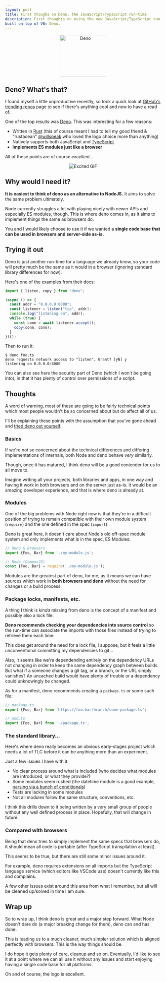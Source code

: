 ```yaml
---
layout: post
title: First thoughs on Deno, the JavaScript/TypeScript run-time
description: First thoughts on using the new JavaScript/TypeScript run-time
built on top of V8: Deno.
---
```


<div style="text-align: center">
  <img src="https://deno.land/deno_logo.png" alt="Deno" width="150" height="134" />
</div>

## Deno? What's that?

I found myself a little unproductive recently, so took a quick look at
[GitHub's trending repos](https://github.com/trending) page to see if there's
anything cool and new to have a read of.

One of the top results was [Deno](https://github.com/denoland/deno). This
was interesting for a few reasons:

* Written in [Rust](https://www.rust-lang.org/) (this of course meant I had
to tell my good friend & "rustacean"
[@willspeak](https://twitter.com/willspeak) who loved the logo choice more
than anything)
* Natively supports both JavaScript and
[TypeScript](https://www.typescriptlang.org/)
* **Implements ES modules just like a browser**

All of these points are of course _excellent_...

<div style="text-align: center">
  <img src="https://i.imgur.com/JLOQVRZ.gif" alt="Excited GIF" />
</div>

## Why would I need it?

**It is easiest to think of deno as an alternative to NodeJS.** It aims to
solve the same problem ultimately.

Node currently struggles a lot with playing nicely with newer APIs and
especially ES modules, though. This is where deno comes in, as it
aims to implement things the same as browsers do.

You and I would likely choose to use it if we wanted a **single code base
that can be used in browsers and server-side as-is.**

## Trying it out

Deno is just another run-time for a language we already know, so your code
will pretty much be the same as it would in a browser (ignoring standard
library differences for now).

Here's one of the examples from their docs:

```ts
import { listen, copy } from "deno";

(async () => {
  const addr = "0.0.0.0:8080";
  const listener = listen("tcp", addr);
  console.log("listening on", addr);
  while (true) {
    const conn = await listener.accept();
    copy(conn, conn);
  }
})();
```

Then to run it:

```
$ deno foo.ts
deno requests network access to "listen". Grant? [yN] y
listening on 0.0.0.0:8080
```

You can also see here the security part of Deno (which I won't be going into),
in that it has plenty of control over permissions of a script.

## Thoughts

A word of warning, most of these are going to be fairly technical points
which most people wouldn't be so concerned about but do affect all of us.

I'll be explaining these points with the assumption that you've gone
ahead and
[tried deno out yourself](https://github.com/denoland/deno/blob/master/Docs.md).

### Basics

If we're not so concerned about the technical differences and differing
implementations of internals, both Node and deno behave _very_ similarly.

Though, once it has matured, I think deno will be a good contender for us
to all move to.

Imagine writing all your projects, both libraries and apps, in one way and
having it work in both browsers and on the server just as-is. It would be
an amazing developer experience, and that is where deno is already at.

### Modules

One of the big problems with Node right now is that they're in a difficult
position of trying to remain compatible with their own module system
(`require`) and the one defined in the spec (`import`).

Deno is great here, it doesn't care about Node's old off-spec module
system and only implements what is in the spec, ES Modules:

```ts
// Deno & Browsers
import {Foo, Bar} from './my-module.js';

// Node (CommonJS)
const {Foo, Bar} = require('./my-module.js');
```

Modules are the greatest part of deno, for me, as it means we can have
sources which work in **both browsers and deno** without the need
for changes or a build process.

### Package locks, manifests, etc.

A thing I think is _kinda_ missing from deno is the concept of a manifest
and possibly also a lock file.

**Deno recommends checking your dependencies into source control** so the
run-time can associate the imports with those files instead of trying
to retrieve them each time.

This does get around the need for a lock file, I suppose, but it feels a
little unconventional committing my dependencies to git...

Also, it seems like we're dependending entirely on the dependency
URLs not changing in order to keep the same dependency graph between builds.
But what if a someone changes a git tag, or a branch, or the URL simply
vanishes? An uncached build would have plenty of trouble or a dependency
could unknowingly be changed.

As for a manifest, deno recommends creating a `package.ts` or some such
file:

```ts
// package.ts
export {Foo, Bar} from 'https://foo.bar/branch/some-package.ts';

// mod.ts
import {Foo, Bar} from './package.ts';
```

### The standard library...

Here's where deno really becomes an obvious early-stages project which
needs a lot of TLC before it can be anything more than an experiment.

Just a few issues I have with it:

* No clear process around what is included (who decides what modules
are introduced, or what they provide?)
* Some modules seem rushed (the datetime module is a good example,
[parsing via a bunch of conditionals](https://github.com/denoland/deno_std/blob/4b054d69ad3e63e0a07d0df77a973b0ae5e0892d/datetime/mod.ts#L10))
* Tests are lacking in some modules
* Not all modules follow the same structure, conventions, etc.

I think this drills down to it being written by a very small group of
people without any well defined process in place. Hopefully, that will change
in future.

### Compared with browsers

Being that deno tries to simply implement the same specs that browsers do,
it should mean all code is portable (after TypeScript transpilation at
least).

This seems to be true, but there are still some minor issues around it.

For example, deno requires extensions on all imports but the TypeScript
language service (which editors like VSCode use) doesn't currently
like this and complains.

A few other issues exist around this area from what I remember, but all
will be cleaned up/solved in time I am sure.

## Wrap up

So to wrap up, I think deno is great and a major step forward. What Node
doesn't dare do (a major breaking change for them), deno can and has done.

This is leading us to a much cleaner, much simpler solution which is aligned
perfectly with browsers. This is the way things should be.

I do hope it gets plenty of care, cleanup and so on. Eventually, I'd like
to see it at a point where we can all use it without any issues
and start enjoying having a single code base for all platforms.

Oh and of course, the logo is excellent.
